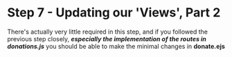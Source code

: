 
# Step 7 - Updating our 'Views', Part 2

There's actually very little required in this step, and if you followed the previous step closely, ***especially the implementation of the routes in donations.js*** you should be able to make the minimal changes in **donate.ejs**